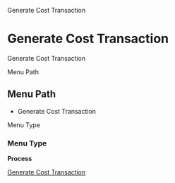 
Generate Cost Transaction
# Generate Cost Transaction


Generate Cost Transaction

Menu Path
## Menu Path



- Generate Cost Transaction

Menu Type
### Menu Type

**Process**


[Generate Cost Transaction](../../functional-guide/process/process-m_costdetail-generate-cost-transaction.md)